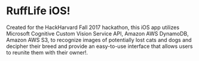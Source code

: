 # RuffLife iOS!

Created for the HackHarvard Fall 2017 hackathon, this iOS app utilizes Microsoft Cognitive Custom Vision Service API, Amazon AWS DynamoDB, Amazon AWS S3, to recognize images of potentially lost cats and dogs and decipher their breed and provide an easy-to-use interface that allows users to reunite them with their owner!.
